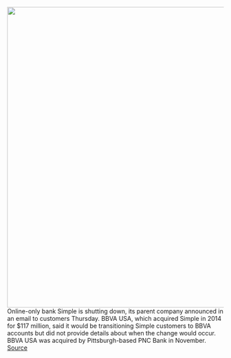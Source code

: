 <img src='https://cdn.vox-cdn.com/thumbor/ZcdDnvQ2c5TvrmSJ0u6k7KawTC4=/0x0:1200x1200/1200x800/filters:focal(600x435:792x627)/cdn.vox-cdn.com/uploads/chorus_image/image/68634809/simple_card.0.png' width='700px' /><br/>
Online-only bank Simple is shutting down, its parent company announced in an email to customers Thursday. BBVA USA, which acquired Simple in 2014 for $117 million, said it would be transitioning Simple customers to BBVA accounts but did not provide details about when the change would occur. BBVA USA was acquired by Pittsburgh-based PNC Bank in November.
<a href='https://www.theverge.com/2021/1/7/22219271/simple-bank-online-shutting-down-pnc-bbva'> Source <a/>